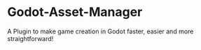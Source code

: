 # Godot-Asset-Manager
A Plugin to make game creation in Godot faster, easier and more straightforward!
